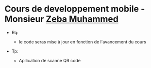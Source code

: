 # Cours de developpement mobile - Monsieur [Zeba Muhammed](https://github.com/parice02)

- Rq:
  - le code seras mise à jour en fonction de l'avancement du cours

- Tp:
  - Apllication de scanne QR code
